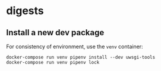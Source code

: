 # digests

## Install a new dev package

For consistency of environment, use the `venv` container:

```
docker-compose run venv pipenv install --dev uwsgi-tools
docker-compose run venv pipenv lock
```
